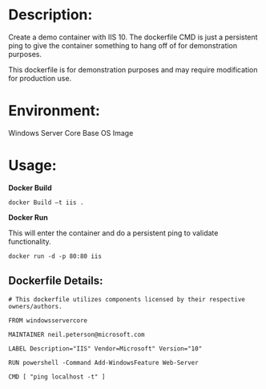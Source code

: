 # Description:

Create a demo container with IIS 10. The dockerfile CMD is just a persistent ping to give the container something to hang off of for demonstration purposes.

This dockerfile is for demonstration purposes and may require modification for production use. 

# Environment:

Windows Server Core Base OS Image

# Usage:

**Docker Build**

```
docker Build –t iis .
```

**Docker Run** 

This will enter the container and do a persistent ping to validate functionality.

```
docker run -d -p 80:80 iis
```

## Dockerfile Details:
```
# This dockerfile utilizes components licensed by their respective owners/authors.

FROM windowsservercore

MAINTAINER neil.peterson@microsoft.com

LABEL Description="IIS" Vendor=Microsoft" Version="10"

RUN powershell -Command Add-WindowsFeature Web-Server

CMD [ "ping localhost -t" ]
```


